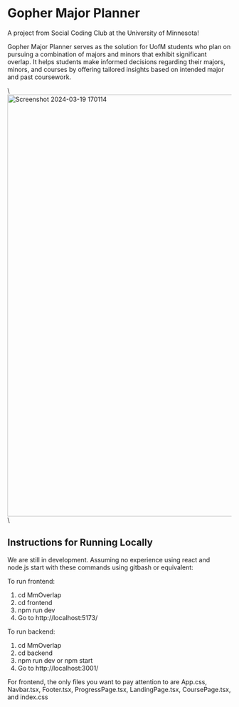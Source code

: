 # Gopher Major Planner
A project from Social Coding Club at the University of Minnesota!

Gopher Major Planner serves as the solution for UofM students who plan on pursuing a combination of majors and minors that exhibit significant overlap. It helps students make informed decisions regarding their majors, minors, and courses by offering tailored insights based on intended major and past coursework.

\\
<img width="947" alt="Screenshot 2024-03-19 170114" src="https://github.com/stevennTam/MmOverlap/assets/60487779/92e2594e-303e-491b-9f73-2edba1851319">
\\


## Instructions for Running Locally
We are still in development.
Assuming no experience using react and node.js start with these commands 
using gitbash or equivalent:

To run frontend:
1. cd MmOverlap
2. cd frontend
3. npm run dev
4. Go to http://localhost:5173/

To run backend:
1. cd MmOverlap
2. cd backend
3. npm run dev
or npm start
4. Go to http://localhost:3001/

For frontend, the only files you want to pay attention to are App.css, Navbar.tsx, Footer.tsx, ProgressPage.tsx, LandingPage.tsx, CoursePage.tsx, and index.css
